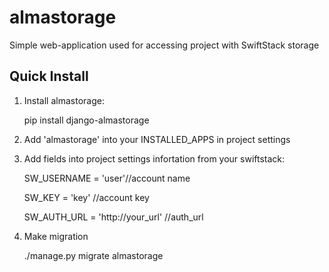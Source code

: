 almastorage
========

Simple web-application used for accessing project with SwiftStack storage

Quick Install
-------------

1) Install almastorage:

    pip install django-almastorage

2) Add 'almastorage' into your INSTALLED_APPS in project settings 

3) Add fields into project settings infortation from your swiftstack:

	SW_USERNAME = 'user'//account name

	SW_KEY = 'key' //account key
	
	SW_AUTH_URL = 'http://your_url' //auth_url 

4) Make migration
	
	./manage.py migrate almastorage

